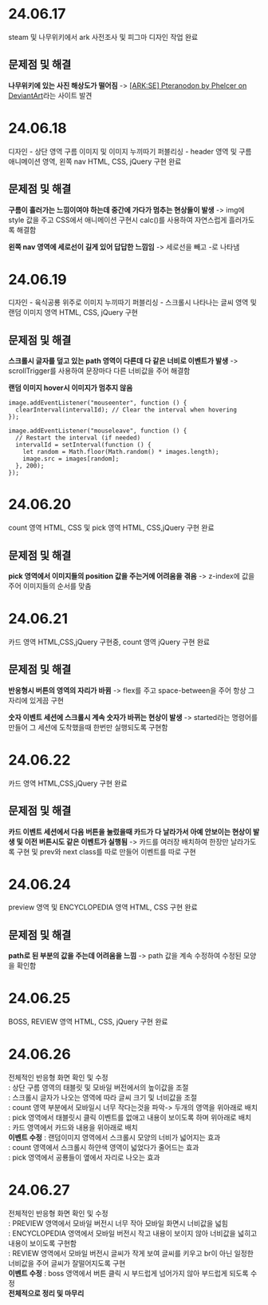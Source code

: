# 24.06.17

steam 및 나무위키에서 ark 사전조사 및 피그마 디자인 작업 완료

## 문제점 및 해결

**나무위키에 있는 사진 해상도가 떨어짐**
-> [[ARK:SE] Pteranodon by Phelcer on DeviantArt](https://www.deviantart.com/phelcer/art/ARK-SE-Pteranodon-596802850)라는 사이트 발견


# 24.06.18

디자인 - 상단 영역 구름 이미지 및 이미지 누끼따기
퍼블리싱 - header 영역 및 구름 애니메이션 영역, 왼쪽 nav HTML, CSS, jQuery 구현 완료

## 문제점 및 해결

**구름이 흘러가는 느낌이여야 하는데 중간에 가다가 멈추는 현상들이 발생**
-> img에 style 값을 주고 CSS에서 애니메이션 구현시 calc()를 사용하여 자연스럽게 흘러가도록 해결함

**왼쪽 nav 영역에 세로선이 길게 있어 답답한 느낌임**
-> 세로선을 빼고 -로 나타냄


# 24.06.19

디자인 - 육식공룡 위주로 이미지 누끼따기
퍼블리싱 - 스크롤시 나타나는 글씨 영역 및 랜덤 이미지 영역 HTML, CSS, jQuery 구현

## 문제점 및 해결

**스크롤시 글자를 덮고 있는 path 영역이 다른데 다 같은 너비로 이벤트가 발생**
-> scrollTrigger를 사용하여 문장마다 다른 너비값을 주어 해결함

**랜덤 이미지 hover시 이미지가 멈추지 않음**

    image.addEventListener("mouseenter", function () {
      clearInterval(intervalId); // Clear the interval when hovering
    });
   
    image.addEventListener("mouseleave", function () {
      // Restart the interval (if needed)
      intervalId = setInterval(function () {
        let random = Math.floor(Math.random() * images.length);
        image.src = images[random];
      }, 200);
    });


# 24.06.20

count 영역 HTML, CSS 및 pick 영역 HTML, CSS,jQuery 구현 완료

## 문제점 및 해결

**pick 영역에서 이미지들의 position 값을 주는거에 어려움을 겪음**
-> z-index에 값을 주어 이미지들의 순서를 맞춤

# 24.06.21

카드 영역 HTML,CSS,jQuery 구현중, count 영역 jQuery 구현 완료

## 문제점 및 해결

**반응형시 버튼의 영역의 자리가 바뀜**
-> flex를 주고 space-between을 주어 항상 그 자리에 있게끔 구현

**숫자 이벤트 세션에 스크롤시 계속 숫자가 바뀌는 현상이 발생**
-> started라는 명령어를 만들어 그 세션에 도착했을때 한번만 실행되도록 구현함

# 24.06.22

카드 영역 HTML,CSS,jQuery 구현 완료

## 문제점 및 해결

**카드 이벤트 세션에서 다음 버튼을 눌렀을때 카드가 다 날라가서 아예 안보이는 현상이 발생 및 이전 버튼시도 같은 이벤트가 실행됨**
-> 카드를 여러장 배치하여 한장만 날라가도록 구현 및 prev와 next class를 따로 만들어 이벤트를 따로 구현

# 24.06.24

preview 영역 및 ENCYCLOPEDIA 영역 HTML, CSS 구현 완료

## 문제점 및 해결

**path로 된 부분의 값을 주는데 어려움을 느낌**
-> path 값을 계속 수정하여 수정된 모양을 확인함

# 24.06.25

BOSS, REVIEW 영역 HTML, CSS, jQuery 구현 완료

# 24.06.26

전체적인 반응형 화면 확인 및 수정<br>
: 상단 구름 영역의 태블릿 및 모바일 버전에서의 높이값을 조절<br>
: 스크롤시 글자가 나오는 영역에 따라 글씨 크기 및 너비값을 조절<br>
: count 영역 부분에서 모바일시 너무 작다는것을 파악-> 두개의 영역을 위아래로 배치<br>
: pick 영역에서 태블릿시 클릭 이벤트를 없애고 내용이 보이도록 하며 위아래로 배치<br>
: 카드 영역에서 카드와 내용을 위아래로 배치
<br>
**이벤트 수정**
 : 랜덤이미지 영역에서 스크롤시 모양의 너비가 넓어지는 효과<br>
 : count 영역에서 스크롤시 하얀색 영역이 넓었다가 줄어드는 효과<br>
 : pick 영역에서 공룡들이 옆에서 자리로 나오는 효과

# 24.06.27

전체적인 반응형 화면 확인 및 수정<br>
: PREVIEW 영역에서 모바일 버전시 너무 작아 모바일 화면시 너비값을 넓힘<br>
: ENCYCLOPEDIA 영역에서 모바일 버전시 작고 내용이 보이지 않아 너비값을 넓히고 내용이 보이도록 구현함<br>
: REVIEW 영역에서 모바일 버전시 글씨가 작게 보여 글씨를 키우고 br이 아닌 일정한 너비값을 주어 글씨가 잘떨어지도록 구현
<br>
**이벤트 수정**
: boss 영역에서 버튼 클릭 시 부드럽게 넘어가지 않아 부드럽게 되도록 수정
<br>
**전체적으로 정리 및 마무리**
